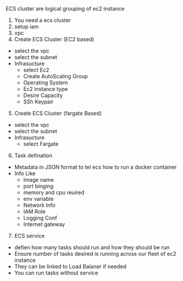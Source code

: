 ECS cluster are logical grouping of ec2 instance

1. You need a ecs cluster
2. setup iam
3. vpc
4. Create ECS Cluster (EC2 based)
- select the vpc 
- select the subnet
- Infrasucture
    * select Ec2
    * Create AutoScaling Group
    * Operating System 
    * Ec2 instance type
    * Desire Capacity 
    * SSh Keypair

5. Create ECS Cluster (fargate Based)
- select the vpc 
- select the subnet
- Infrasucture
    * select Fargate

6. Task defination
* Metadata in JSON format to tel ecs how to run a docker container
* Info Like 
    - Image name
    - port binging
    - memory and cpu reuired
    - env variable
    - Network Info
    - IAM Role
    - Logging Conf
    - Internet gateway

7. ECS service
* defien how many tasks should run and how they should be run 
* Ensure number of tasks desired is running across our fleet of ec2 instance
* They can be linked to Load Balaner if needed
* You can run tasks without service